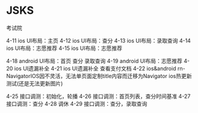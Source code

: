 # JSKS
考试院

4-11 ios UI布局：主页 
4-12 ios UI布局：查分
4-13 ios UI布局：录取查询
4-14 ios UI布局：志愿推荐
4-15 ios UI布局：志愿推荐

4-18 android UI布局：首页 查分 录取查询
4-19 android UI布局：志愿推荐
4-20 ios UI遗漏补全
4-21 ios UI遗漏补全 查看支付文档
4-22 ios&android rn-NavigatorIOS因不灵活，无法单页面定制title内容而迁移为Navigator  ios热更新测试(还是无法更新图片)

4-25 接口调测：初始化，轮播
4-26 接口调测：首页列表，查分时间基准
4-27 接口调测：查分
4-28 调休
4-29 接口调测：查分，录取查询

